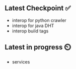## Latest Checkpoint ✅
- interop for python crawler
- interop for java DHT
- interop build tags

## Latest in progress ⏲️
- services